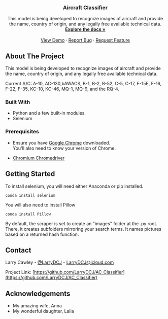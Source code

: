   <h3 align="center">Aircraft Classifier</h3>

  <p align="center">
    This model is being developed to recognize images of aircraft and provide the name, country of origin, and any legally free available technical data.
    <br />
    <a href="https://github.com/LarryDCJ/AC_Classifier"><strong>Explore the docs »</strong></a>
    <br />
    <br />
    <a href="https://github.com/LarryDCJ/AC_Classifier">View Demo</a>
    ·
    <a href="https://github.com/LarryDCJ/AC_Classifier/issues">Report Bug</a>
    ·
    <a href="https://github.com/LarryDCJ/AC_Classifier/issues">Request Feature</a>
  </p>
</p>

<!-- ABOUT THE PROJECT -->
## About The Project

This model is being developed to recognize images of aircraft and provide the name, country of origin, and any legally free available technical data.

Current A/C:
A-10, AC-130,bAWACS, B-1, B-2, B-52, C-5, C-17, F-15E, F-16, F-22, F-35, KC-10, KC-46, MQ-1, MQ-9, and the RQ-4.

### Built With

* Python and a few built-in modules
* Selenium


### Prerequisites

* Ensure you have [Google Chrome](https://www.google.com/chrome/) downloaded.<br />
You'll also need to know your version of Chrome.

* [Chromium Chromedriver](https://chromedriver.chromium.org)

## Getting Started

To install selenium, you will need either Anaconda or pip installed.
```
conda install selenium
```


You will also need to install Pillow
```bazaar
conda install Pillow
```

By default, the scraper is set to create an "images" folder at the .py root. There, it creates subfolders mirroring your search terms. It names pictures based on a returned hash function.



<!-- CONTACT -->
## Contact

Larry Cawley - [@LarryDCJ](https://twitter.com/LarryDCJ) - [LarryDCJ@icloud.com](mailto:larrydcj@icloud.com)

Project Link: [https://github.com/LarryDCJ/AC_Classifier](https://github.com/LarryDCJ/AC_Classifier)


<!-- ACKNOWLEDGEMENTS -->
## Acknowledgements

* My amazing wife, Anna
* My wonderful daughter, Laila
